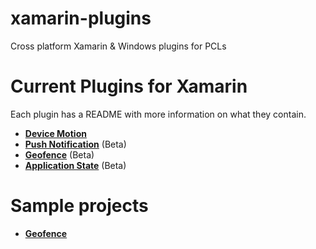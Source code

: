 xamarin-plugins
===============

Cross platform Xamarin & Windows plugins for PCLs

# Current Plugins for Xamarin

Each plugin has a README with more information on what they contain.
* **[Device Motion](https://github.com/rdelrosario/xamarin-plugins/tree/master/DeviceMotion)**
* **[Push Notification](https://github.com/rdelrosario/xamarin-plugins/tree/master/PushNotification)** (Beta)
* **[Geofence](https://github.com/domaven/xamarin-plugins/tree/master/Geofence)** (Beta)
* **[Application State](https://github.com/domaven/xamarin-plugins/tree/master/ApplicationState)** (Beta)

# Sample projects
* **[Geofence](https://github.com/domaven/xamarin-plugins/tree/master/Samples/Geofence)**
